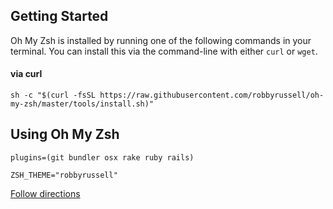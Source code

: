 ## Getting Started

Oh My Zsh is installed by running one of the following commands in your terminal. You can install this via the command-line with either `curl` or `wget`.

#### via curl

```shell
sh -c "$(curl -fsSL https://raw.githubusercontent.com/robbyrussell/oh-my-zsh/master/tools/install.sh)"
```
## Using Oh My Zsh

```shell
plugins=(git bundler osx rake ruby rails)
```

```shell
ZSH_THEME="robbyrussell"
```

[Follow directions](http://jilles.me/badassify-your-terminal-and-shell/)
